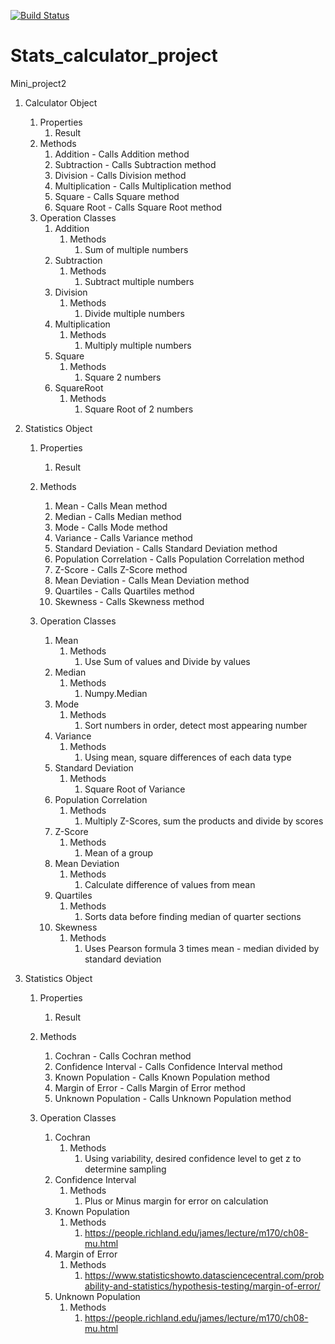 [![Build Status](https://travis-ci.com/jamiec83/Stats-Calculator.svg?branch=master)](https://travis-ci.com/jamiec83/Stats-Calculator)

# Stats_calculator_project
Mini_project2

1. Calculator Object
    1. Properties
        1. Result
    2. Methods
        1. Addition - Calls Addition method
        2. Subtraction - Calls Subtraction method
        3. Division - Calls Division method
        4. Multiplication - Calls Multiplication method
        5. Square - Calls Square method
        6. Square Root - Calls Square Root method 
    3. Operation Classes
       1. Addition
            1. Methods
                1. Sum of multiple numbers
       2. Subtraction
            1. Methods
                1. Subtract multiple numbers
       3. Division
            1. Methods
                1. Divide multiple numbers
       4. Multiplication
            1. Methods
                1. Multiply multiple numbers
       5. Square
            1. Methods
                1. Square 2 numbers
       6. SquareRoot
            1. Methods
                1. Square Root of 2 numbers
         
2. Statistics Object
    1. Properties
        1. Result
    2. Methods
        1. Mean - Calls Mean method
        2. Median - Calls Median method
        3. Mode - Calls Mode method
        4. Variance - Calls Variance method
        5. Standard Deviation - Calls Standard Deviation method
        6. Population Correlation - Calls Population Correlation method
        7. Z-Score - Calls Z-Score method
        8. Mean Deviation - Calls Mean Deviation method 
        9. Quartiles - Calls Quartiles method
        10. Skewness - Calls Skewness method

    3. Operation Classes
       1. Mean
            1. Methods
                1. Use Sum of values and Divide by values
       2. Median
            1. Methods
                1. Numpy.Median
       3. Mode 
            1. Methods
                1. Sort numbers in order, detect most appearing number
       4. Variance
            1. Methods
                1. Using mean, square differences of each data type
       5. Standard Deviation
            1. Methods
                1. Square Root of Variance
       6. Population Correlation
            1. Methods
                1. Multiply Z-Scores, sum the products and divide by scores
       7. Z-Score  
            1. Methods
                1. Mean of a group 
       8. Mean Deviation 
            1. Methods
                1. Calculate difference of values from mean
       9. Quartiles 
            1. Methods  
                1. Sorts data before finding median of quarter sections
       10. Skewness
            1. Methods
                1. Uses Pearson formula 3 times mean - median divided by standard deviation
                
3. Statistics Object
    1. Properties
        1. Result
    2. Methods
        1. Cochran - Calls Cochran method
        2. Confidence Interval - Calls Confidence Interval method
        3. Known Population - Calls Known Population method
        4. Margin of Error - Calls Margin of Error method
        5. Unknown Population - Calls Unknown Population method
        
    3. Operation Classes
       1. Cochran
            1. Methods
                1. Using variability, desired confidence level to get z to determine sampling
       2. Confidence Interval
            1. Methods
                1. Plus or Minus margin for error on calculation
       3. Known Population
            1. Methods
                1. https://people.richland.edu/james/lecture/m170/ch08-mu.html
       4. Margin of Error
            1. Methods
                1. https://www.statisticshowto.datasciencecentral.com/probability-and-statistics/hypothesis-testing/margin-of-error/
       5. Unknown Population
            1. Methods
                1. https://people.richland.edu/james/lecture/m170/ch08-mu.html